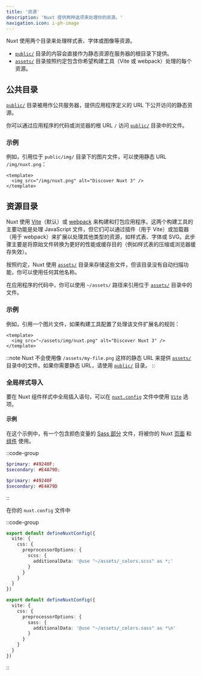 ```yaml
---
title: '资源'
description: 'Nuxt 提供两种选项来处理你的资源。'
navigation.icon: i-ph-image
---
```


Nuxt 使用两个目录来处理样式表、字体或图像等资源。

- [`public/`](/docs/guide/directory-structure/public) 目录的内容会直接作为静态资源在服务器的根目录下提供。
- [`assets/`](/docs/guide/directory-structure/assets) 目录按照约定包含你希望构建工具（Vite 或 webpack）处理的每个资源。

## 公共目录

[`public/`](/docs/guide/directory-structure/public) 目录被用作公共服务器，提供应用程序定义的 URL 下公开访问的静态资源。

你可以通过应用程序的代码或浏览器的根 URL `/` 访问 [`public/`](/docs/guide/directory-structure/public) 目录中的文件。

### 示例

例如，引用位于 `public/img/` 目录下的图片文件，可以使用静态 URL `/img/nuxt.png`：

```vue [app.vue]
<template>
  <img src="/img/nuxt.png" alt="Discover Nuxt 3" />
</template>
```

## 资源目录

Nuxt 使用 [Vite](https://vitejs.dev/guide/assets.html)（默认）或 [webpack](https://webpack.js.org/guides/asset-management) 来构建和打包应用程序。这两个构建工具的主要功能是处理 JavaScript 文件，但它们可以通过插件（用于 Vite）或加载器（用于 webpack）来扩展以处理其他类型的资源，如样式表、字体或 SVG。此步骤主要是将原始文件转换为更好的性能或缓存目的（例如样式表的压缩或浏览器缓存失效）。

按照约定，Nuxt 使用 [`assets/`](/docs/guide/directory-structure/assets) 目录来存储这些文件，但该目录没有自动扫描功能，你可以使用任何其他名称。

在应用程序的代码中，你可以使用 `~/assets/` 路径来引用位于 [`assets/`](/docs/guide/directory-structure/assets) 目录中的文件。

### 示例

例如，引用一个图片文件，如果构建工具配置了处理该文件扩展名的规则：

```vue [app.vue]
<template>
  <img src="~/assets/img/nuxt.png" alt="Discover Nuxt 3" />
</template>
```

::note
Nuxt 不会使用像 `/assets/my-file.png` 这样的静态 URL 来提供 [`assets/`](/docs/guide/directory-structure/assets) 目录中的文件。如果你需要静态 URL，请使用 [`public/`](#public-directory) 目录。
::

### 全局样式导入

要在 Nuxt 组件样式中全局插入语句，可以在 [`nuxt.config`](/docs/api/nuxt-config) 文件中使用 [`Vite`](/docs/api/nuxt-config#vite) 选项。

#### 示例

在这个示例中，有一个包含颜色变量的 [Sass 部分](https://sass-lang.com/documentation/at-rules/use#partials) 文件，将被你的 Nuxt [页面](/docs/guide/directory-structure/pages) 和 [组件](/docs/guide/directory-structure/components) 使用。

::code-group

```scss [assets/_colors.scss]
$primary: #49240F;
$secondary: #E4A79D;
```

```sass [assets/_colors.sass]
$primary: #49240F
$secondary: #E4A79D
```

::

在你的 `nuxt.config` 文件中

::code-group

```ts twoslash [SCSS]
export default defineNuxtConfig({
  vite: {
    css: {
      preprocessorOptions: {
        scss: {
          additionalData: '@use "~/assets/_colors.scss" as *;'
        }
      }
    }
  }
})
```

```ts twoslash [SASS]
export default defineNuxtConfig({
  vite: {
    css: {
      preprocessorOptions: {
        sass: {
          additionalData: '@use "~/assets/_colors.sass" as *\n'
        }
      }
    }
  }
})
```

::